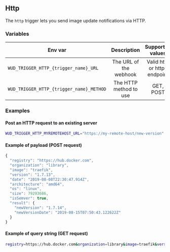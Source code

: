 ## Http

The ```http``` trigger lets you send image update notifications via HTTP.

### Variables

| Env var                                      | Description            | Supported values              | Default value |
| -------------------------------------------- |:----------------------:|:-----------------------------:|:-------------:| 
| ```WUD_TRIGGER_HTTP_{trigger_name}_URL```    | The URL of the webhook | Valid http or https endpoint  |               |
| ```WUD_TRIGGER_HTTP_{trigger_name}_METHOD``` | The HTTP method to use | GET, POST                     | POST          |

### Examples

#### Post an HTTP request to an existing server 

```bash
WUD_TRIGGER_HTTP_MYREMOTEHOST_URL="https://my-remote-host/new-version"
```

#### Example of payload (POST request)
```javascript
{
  "registry": "https://hub.docker.com",
  "organization": "library",
  "image": "traefik",
  "version": "1.7.13",
  "date": "2019-08-08T22:30:47.914Z",
  "architecture": "amd64",
  "os": "linux",
  "size": 79293686,
  "isSemver": true,
  "result": {
    "newVersion": "1.7.14",
    "newVersionDate": "2019-08-15T07:50:43.122622Z"
  }
}
```

#### Example of query string (GET request)
```bash
registry=https://hub.docker.com&organization=library&image=traefik&version=1.7.13&date=2019-08-08T22:30:47.914Z&architecture=amd64&os=linux&size=79293686&isSemver=true&result[newVersion]=1.7.14&result[newVersionDate]=2019-08-15T07:50:43.122622Z
```
